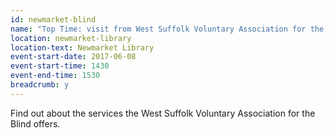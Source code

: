```yaml
---
id: newmarket-blind
name: "Top Time: visit from West Suffolk Voluntary Association for the Blind"
location: newmarket-library
location-text: Newmarket Library
event-start-date: 2017-06-08
event-start-time: 1430
event-end-time: 1530
breadcrumb: y
---
```


Find out about the services the West Suffolk Voluntary Association for the Blind offers.
